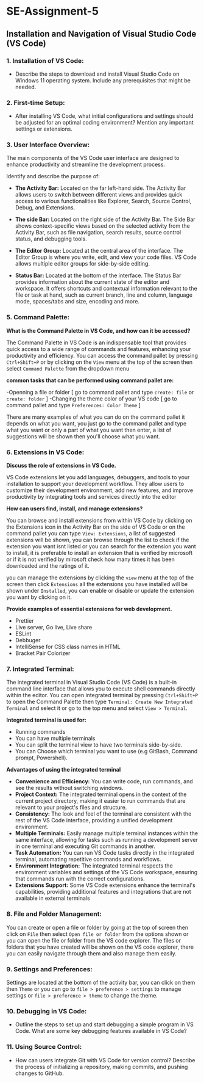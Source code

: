 # SE-Assignment-5
## Installation and Navigation of Visual Studio Code (VS Code)

### 1. Installation of VS Code:
   - Describe the steps to download and install Visual Studio Code on Windows 11 operating system. Include any prerequisites that might be needed.

### 2. First-time Setup:
   - After installing VS Code, what initial configurations and settings should be adjusted for an optimal coding environment? Mention any important settings or extensions.

### 3. User Interface Overview:
The main components of the VS Code user interface are designed to enhance productivity and streamline the development process.

Identify and describe the purpose of:
   - **The Activity Bar:**
     Located on the far left-hand side. The Activity Bar allows users to switch between different views and provides quick access to various functionalities like Explorer, Search, Source Control, Debug, and Extensions.
     
   - **The side Bar:**
     Located on the right side of the Activity Bar. The Side Bar shows context-specific views based on the selected activity from the Activity Bar, such as file navigation, search results, source control status, and debugging tools.

   - **The Editor Group:**
     Located at the central area of the interface. The Editor Group is where you write, edit, and view your code files. VS Code allows multiple editor groups for side-by-side editing.
     
   - **Status Bar:**
     Located at the bottom of the interface. The Status Bar provides information about the current state of the editor and workspace. It offers shortcuts and contextual information relevant to the file or task at hand, such as current branch, line and column, language mode, spaces/tabs and size, encoding and more.

### 5. Command Palette:
**What is the Command Palette in VS Code, and how can it be accessed?**
 
The Command Palette in VS Code is an indispensable tool that provides quick access to a wide range of commands and features, enhancing your productivity and efficiency. You can access the command pallet by pressing  `Ctrl+Shift+P` or by clicking on the `View` menu at the top of the screen then select `Command Palette` from the dropdown menu
  
**common tasks that can be performed using command pallet are:** 

 -Openning a file or folder [ go to command pallet and type `create: file` or `create: folder` ]
 -Changing the theme color of your VS code [ go to command pallet and type `Preferences: Color Theme` ]

There are many examples of what you can do on the command pallet it depends on what you want, you just go to the command pallet and type what you want or only a part of what you want then enter, a list of suggestions will be shown then you'll choose what you want.
 
### 6. Extensions in VS Code:
**Discuss the role of extensions in VS Code.**

VS Code extensions let you add languages, debuggers, and tools to your installation to support your development workflow. They allow users to customize their development environment, add new features, and improve productivity by integrating tools and services directly into the editor

**How can users find, install, and manage extensions?**

You can browse and install extensions from within VS Code by clicking on the Extensions icon in the Activity Bar on the side of VS Code or on the command pallet you can type `View: Extensions`, a list of suggested extensions will be shown, you can browse through the list to check if the extension you want isnt listed or you can search for the extension you want to install, it is preferable to install an extension that is verified by microsoft or if it is not verified by mirosoft check how many times it has been downloaded and the ratings of it.

you can manage the extensions by clicking the `view` menu at the top of the screen then click `Extensions` all the extensions you have installed will be shown under `Installed`, you can enable or disable or update the extension you want by clicking on it.

**Provide examples of essential extensions for web development.**
  - Prettier
  - Live server, Go live, Live share
  - ESLint
  - Debbuger
  - IntelliSense for CSS class names in HTML
  - Bracket Pair Colorizer

### 7. Integrated Terminal:
The integrated terminal in Visual Studio Code (VS Code) is a built-in command line interface that allows you to execute shell commands directly within the editor. You can open integrated terminal by pressing  `Ctrl+Shift+P` to open the Command Palette then type `Terminal: Create New Integrated Terminal` and select it or go to the top menu and select `View > Terminal`.

**Integrated terminal is used for:**
   - Running commands
   - You can have multiple terminals
   - You can split the terminal view to have two terminals side-by-side.
   - You can Choose which terminal you want to use (e.g GitBash, Command prompt, Powershell).
     
**Advantages of using the integrated terminal**
   - **Convenience and Efficiency:** You can write code, run commands, and see the results without switching windows.
   - **Project Context:** The integrated terminal opens in the context of the current project directory, making it easier to run commands that are relevant to your project's files and structure.
   - **Consistency:** The look and feel of the terminal are consistent with the rest of the VS Code interface, providing a unified development environment.
   - **Multiple Terminals:** Easily manage multiple terminal instances within the same interface, allowing for tasks such as running a development server in one terminal and executing Git commands in another.
   - **Task Automation:** You can run VS Code tasks directly in the integrated terminal, automating repetitive commands and workflows.
   - **Environment Integration:** The integrated terminal respects the environment variables and settings of the VS Code workspace, ensuring that commands run with the correct configurations.
   - **Extensions Support:** Some VS Code extensions enhance the terminal's capabilities, providing additional features and integrations that are not available in external terminals

### 8. File and Folder Management:
You can create or open a file or folder by going at the top of screen then click on `File` then select `Open file or folder` from the options shown or you can open the file or folder from the VS code explorer. The files or folders that you have created will be shown on the VS code explorer, there you can easily navigate through them and also manage them easily.

### 9. Settings and Preferences:
Settings are located at the bottom of the activity bar, you can click on them then `Theme` or you can go to `file > preference > settings` to manage settings or `file > preference > theme` to change the theme.

### 10. Debugging in VS Code:
   - Outline the steps to set up and start debugging a simple program in VS Code. What are some key debugging features available in VS Code?

### 11. Using Source Control:
   - How can users integrate Git with VS Code for version control? Describe the process of initializing a repository, making commits, and pushing changes to GitHub.


